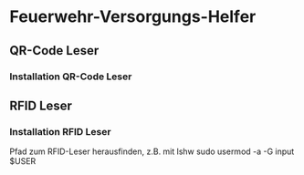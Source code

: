 # Feuerwehr-Versorgungs-Helfer

## QR-Code Leser

### Installation QR-Code Leser

## RFID Leser

### Installation RFID Leser

Pfad zum RFID-Leser herausfinden, z.B. mit lshw
sudo usermod -a -G input $USER
